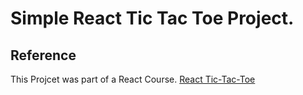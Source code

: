 # Simple React Tic Tac Toe Project.
## Reference
This Projcet was part of a React Course. [React Tic-Tac-Toe](https://subscription.packtpub.com/video/web-development/9781801812603/p1)
